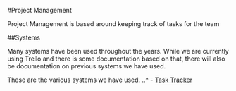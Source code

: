 #Project Management

Project Management is based around keeping track of tasks for the team

##Systems

Many systems have been used throughout the years. While we are currently using Trello and there is some documentation based on that, there will also be documentation on previous systems we have used.

These are the various systems we have used.
..* - [Task Tracker](tasktracker)